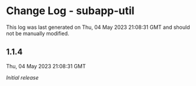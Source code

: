 # Change Log - subapp-util

This log was last generated on Thu, 04 May 2023 21:08:31 GMT and should not be manually modified.

## 1.1.4
Thu, 04 May 2023 21:08:31 GMT

_Initial release_


